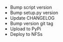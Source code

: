 - Bump script version
- Bump setup.py version
- Update CHANGELOG
- Bump version git tag
- Upload to PyPi
- Deploy to NFSs